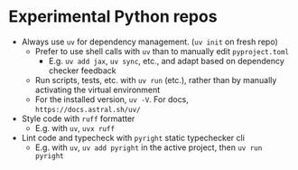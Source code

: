 # Experimental Python repos
- Always use `uv` for dependency management. (`uv init` on fresh repo)
  - Prefer to use shell calls with `uv` than to manually edit `pyproject.toml`
    - E.g. `uv add jax`, `uv sync`, etc., and adapt based on dependency checker
      feedback
  - Run scripts, tests, etc. with `uv run` (etc.), rather than by manually
    activating the virtual environment
  - For the installed version, `uv -V`. For docs, `https://docs.astral.sh/uv/`
- Style code with `ruff` formatter
  - E.g. with `uv`, `uvx ruff`
- Lint code and typecheck with `pyright` static typechecker cli
  - E.g. with `uv`, `uv add pyright` in the active project, then `uv run
    pyright`

